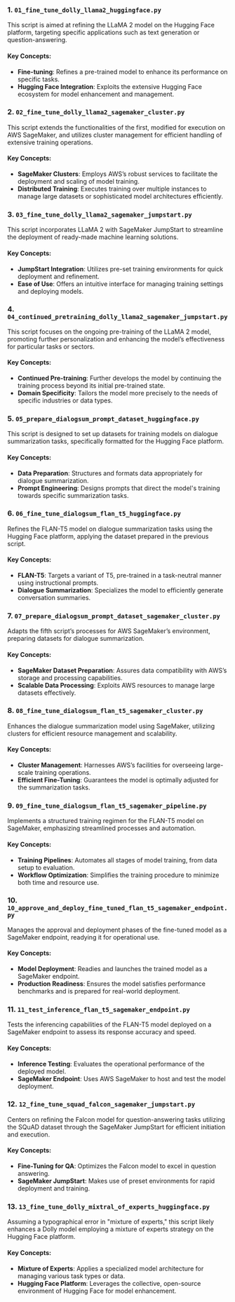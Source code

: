 ### 1. `01_fine_tune_dolly_llama2_huggingface.py`
This script is aimed at refining the LLaMA 2 model on the Hugging Face platform, targeting specific applications such as text generation or question-answering.

#### Key Concepts:
- **Fine-tuning**: Refines a pre-trained model to enhance its performance on specific tasks.
- **Hugging Face Integration**: Exploits the extensive Hugging Face ecosystem for model enhancement and management.

### 2. `02_fine_tune_dolly_llama2_sagemaker_cluster.py`
This script extends the functionalities of the first, modified for execution on AWS SageMaker, and utilizes cluster management for efficient handling of extensive training operations.

#### Key Concepts:
- **SageMaker Clusters**: Employs AWS’s robust services to facilitate the deployment and scaling of model training.
- **Distributed Training**: Executes training over multiple instances to manage large datasets or sophisticated model architectures efficiently.

### 3. `03_fine_tune_dolly_llama2_sagemaker_jumpstart.py`
This script incorporates LLaMA 2 with SageMaker JumpStart to streamline the deployment of ready-made machine learning solutions.

#### Key Concepts:
- **JumpStart Integration**: Utilizes pre-set training environments for quick deployment and refinement.
- **Ease of Use**: Offers an intuitive interface for managing training settings and deploying models.

### 4. `04_continued_pretraining_dolly_llama2_sagemaker_jumpstart.py`
This script focuses on the ongoing pre-training of the LLaMA 2 model, promoting further personalization and enhancing the model’s effectiveness for particular tasks or sectors.

#### Key Concepts:
- **Continued Pre-training**: Further develops the model by continuing the training process beyond its initial pre-trained state.
- **Domain Specificity**: Tailors the model more precisely to the needs of specific industries or data types.

### 5. `05_prepare_dialogsum_prompt_dataset_huggingface.py`
This script is designed to set up datasets for training models on dialogue summarization tasks, specifically formatted for the Hugging Face platform.

#### Key Concepts:
- **Data Preparation**: Structures and formats data appropriately for dialogue summarization.
- **Prompt Engineering**: Designs prompts that direct the model's training towards specific summarization tasks.

### 6. `06_fine_tune_dialogsum_flan_t5_huggingface.py`
Refines the FLAN-T5 model on dialogue summarization tasks using the Hugging Face platform, applying the dataset prepared in the previous script.

#### Key Concepts:
- **FLAN-T5**: Targets a variant of T5, pre-trained in a task-neutral manner using instructional prompts.
- **Dialogue Summarization**: Specializes the model to efficiently generate conversation summaries.

### 7. `07_prepare_dialogsum_prompt_dataset_sagemaker_cluster.py`
Adapts the fifth script’s processes for AWS SageMaker’s environment, preparing datasets for dialogue summarization.

#### Key Concepts:
- **SageMaker Dataset Preparation**: Assures data compatibility with AWS’s storage and processing capabilities.
- **Scalable Data Processing**: Exploits AWS resources to manage large datasets effectively.

### 8. `08_fine_tune_dialogsum_flan_t5_sagemaker_cluster.py`
Enhances the dialogue summarization model using SageMaker, utilizing clusters for efficient resource management and scalability.

#### Key Concepts:
- **Cluster Management**: Harnesses AWS’s facilities for overseeing large-scale training operations.
- **Efficient Fine-Tuning**: Guarantees the model is optimally adjusted for the summarization tasks.

### 9. `09_fine_tune_dialogsum_flan_t5_sagemaker_pipeline.py`
Implements a structured training regimen for the FLAN-T5 model on SageMaker, emphasizing streamlined processes and automation.

#### Key Concepts:
- **Training Pipelines**: Automates all stages of model training, from data setup to evaluation.
- **Workflow Optimization**: Simplifies the training procedure to minimize both time and resource use.

### 10. `10_approve_and_deploy_fine_tuned_flan_t5_sagemaker_endpoint.py`
Manages the approval and deployment phases of the fine-tuned model as a SageMaker endpoint, readying it for operational use.

#### Key Concepts:
- **Model Deployment**: Readies and launches the trained model as a SageMaker endpoint.
- **Production Readiness**: Ensures the model satisfies performance benchmarks and is prepared for real-world deployment.

### 11. `11_test_inference_flan_t5_sagemaker_endpoint.py`
Tests the inferencing capabilities of the FLAN-T5 model deployed on a SageMaker endpoint to assess its response accuracy and speed.

#### Key Concepts:
- **Inference Testing**: Evaluates the operational performance of the deployed model.
- **SageMaker Endpoint**: Uses AWS SageMaker to host and test the model deployment.

### 12. `12_fine_tune_squad_falcon_sagemaker_jumpstart.py`
Centers on refining the Falcon model for question-answering tasks utilizing the SQuAD dataset through the SageMaker JumpStart for efficient initiation and execution.

#### Key Concepts:
- **Fine-Tuning for QA**: Optimizes the Falcon model to excel in question answering.
- **SageMaker JumpStart**: Makes use of preset environments for rapid deployment and training.

### 13. `13_fine_tune_dolly_mixtral_of_experts_huggingface.py`
Assuming a typographical error in "mixture of experts," this script likely enhances a Dolly model employing a mixture of experts strategy on the Hugging Face platform.

#### Key Concepts:
- **Mixture of Experts**: Applies a specialized model architecture for managing various task types or data.
- **Hugging Face Platform**: Leverages the collective, open-source environment of Hugging Face for model enhancement.
